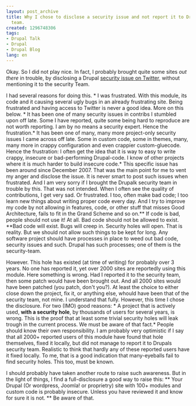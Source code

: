 ```yaml
---
layout: post_archive
title: Why I chose to disclose a security issue and not report it to Drupal securty
  team.
created: 1296748306
tags:
- Drupal Talk
- Drupal
- Drupal Blog
lang: en
---
```

Okay. So I did not play nice. In fact, I probably brought quite some sites *out there* in trouble, by disclosing a Drupal [security issue on Twitter](http://twitter.com/#!/berkes/status/32125321654312960), without mentioning it to the security Team.

I had several reasons for doing this. * I was frustrated. With this module, its code and it causing several ugly bugs in an already frustrating site. Being frustrated and having access to Twitter is never a good idea. More on this below. * It has been one of many  security issues in contribs I stumbled upon off late. Some I have reported, quite some being hard to reproduce are not worth reporting. I am by no means a security expert. Hence the frustration.* It has been one of many, many more project-only security issues I came across off late. Some in custom code, some in themes, many, many more in crappy configuration and even crappier custom-gluecode. Hence the frustration: I often get the idea that it is way to easy to write crappy, insecure or bad-performing Drupal-code. I know of other projects where it is much harder to build insecure code.* This specific issue has been around since December 2007. That was the main point for me to vent my anger and disclose the issue. It is never smart to post such issues when frustrated. And I am very sorry if I brought the Drupalk security team in trouble by this. That was not intended. When I often see the quality of contributions, I get very sad. Or frustrated. I too, often make bad code; I too learn new things about writing proper code every day. And I try to improve my code by not allowing in features, code, or other stuff that misses Good Architecture, fails to fit in the Grand Scheme and so on.** If code is bad, people should not use it! At all. Bad code should not be allowed to exist. **Bad code will exist. Bugs will creep in. Security holes will open. That is reality. But we should not allow such things to be kept for long. Any software project should have processes in place to weed out bad code, security issues and such. Drupal has such processes; one of them is the security-team.

However. This hole has existed (at time of writing) for probably over 3 years. No one has reported it, yet over 2000 sites are reportedly using this module. Here something is wrong. Had I reported it to the security team, then some patch would have been brought out. And all 2000 sites would have been patched (you patch, don't you?). At least the choice to either close down the project, fix it, or anything else, whould have been that of the security team, not mine. I understand that fully. However, this time I chose the disclosure. For two (IMO) good reasons: * A project that is actively used, **with a security hole**, by thousands of users for several years, is wrong. This is the proof that at least some trivial security holes will leak trough in the current process. We must be aware of that fact.* People should know their own responsibility. I am probably very optimistic if I say that all 2000+ reported users of this module have found that hole themselves, fixed it locally, but did not manage to report it to Drupals security team. Realistic to think that hardly any of these reported users have it fixed locally. To me, that is a good indication that many-eyeballs fail to find security holes. This too, must be known.

I should probably have taken another route to raise such awareness. But in the light of things, I find a full-disclosure a good way to raise this: ** Your Drupal (Or wordpress, Joomla! or proprietry) site with 100+ modules and custom code is probably insecure. Unless you have reviewed it and know for sure it is not. ** Be aware of that. 
